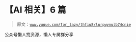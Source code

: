 # 【AI 相关】6 篇

> 原文：[`www.yuque.com/for_lazy/thfiu8/lurpwynulb74cnie`](https://www.yuque.com/for_lazy/thfiu8/lurpwynulb74cnie)

<ne-p id="uc248859f" data-lake-id="uc248859f"><ne-text id="u3b77fbd8">公众号懒人找资源，懒人专属群分享</ne-text></ne-p>